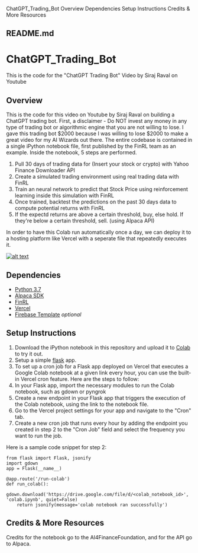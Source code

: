 ChatGPT_Trading_Bot Overview Dependencies Setup Instructions Credits & More Resources

##  README.md

# ChatGPT_Trading_Bot

This is the code for the "ChatGPT Trading Bot" Video by Siraj Raval on Youtube

## Overview

This is the code for this video on Youtube by Siraj Raval on building a ChatGPT trading bot. First, a disclaimer - Do NOT invest any money in any type of trading bot or algorithmic engine that you are not willing to lose. I gave this trading bot $2000 because I was willing to lose $2000 to make a great video for my AI Wizards out there. The entire codebase is contained in a single iPython notebook file, first published by the FinRL team as an example. Inside the notebook, 5 steps are performed.

  1. Pull 30 days of trading data for (Insert your stock or crypto) with Yahoo Finance Downloader API
  2. Create a simulated trading environment using real trading data with FinRL
  3. Train an neural network to predict that Stock Price using reinforcement learning inside this simulation with FinRL
  4. Once trained, backtest the predictions on the past 30 days data to compute potential returns with FinRL
  5. If the expectd returns are above a certain threshold, buy, else hold. If they're below a certain threshold, sell. (using Alpaca API)



In order to have this Colab run automatically once a day, we can deploy it to a hosting platform like Vercel with a seperate file that repeatedly executes it.

[![alt text](https://camo.githubusercontent.com/b0ebbb985cd4de4f5944305231d225d512cdee29d35448cb1a3b18a1b82dfd59/68747470733a2f2f692e6962622e636f2f344b4a783979302f53637265656e2d53686f742d323032332d30312d31332d61742d31302d30342d33392d414d2e706e67)](https://camo.githubusercontent.com/b0ebbb985cd4de4f5944305231d225d512cdee29d35448cb1a3b18a1b82dfd59/68747470733a2f2f692e6962622e636f2f344b4a783979302f53637265656e2d53686f742d323032332d30312d31332d61742d31302d30342d33392d414d2e706e67)

## Dependencies

  * [Python 3.7](https://www.python.org/downloads/)
  * [Alpaca SDK](https://alpaca.markets/)
  * [FinRL](https://github.com/AI4Finance-Foundation/FinRL)
  * [Vercel](https://vercel.com)
  * [Firebase Template](https://github.com/llSourcell/firebase_react_startup_template) _optional_



## Setup Instructions

  1. Download the iPython notebook in this repository and upload it to [Colab](/llSourcell/ChatGPT_Trading_Bot/blob/main/colab.research.google.com) to try it out.
  2. Setup a simple [flask](https://flask.palletsprojects.com/en/1.1.x/quickstart/) app.
  3. To set up a cron job for a Flask app deployed on Vercel that executes a Google Colab notebook at a given link every hour, you can use the built-in Vercel cron feature. Here are the steps to follow:
  4. In your Flask app, import the necessary modules to run the Colab notebook, such as gdown or pyngrok
  5. Create a new endpoint in your Flask app that triggers the execution of the Colab notebook, using the link to the notebook file.
  6. Go to the Vercel project settings for your app and navigate to the "Cron" tab.
  7. Create a new cron job that runs every hour by adding the endpoint you created in step 2 to the "Cron Job" field and select the frequency you want to run the job.



Here is a sample code snippet for step 2:
    
    
    from flask import Flask, jsonify
    import gdown
    app = Flask(__name__)
    
    @app.route('/run-colab')
    def run_colab():
        gdown.download('https://drive.google.com/file/d/<colab_notebook_id>', 'colab.ipynb', quiet=False)
        return jsonify(message='colab notebook ran successfully')

## Credits & More Resources

Credits for the notebook go to the AI4FinanceFoundation, and for the API go to Alpaca.
